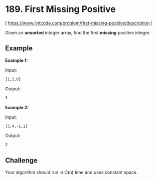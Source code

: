 # 189. First Missing Positive
[ https://www.lintcode.com/problem/first-missing-positive/description ]

Given an **unsorted** integer array, find the first **missing** positive integer.

## Example
**Example 1:**

Input:
```sh
[1,2,0]
```
Output:
```sh
3
```

**Example 2:**

Input:
```sh
[3,4,-1,1]
```
Output:
```sh
2
```

## Challenge
Your algorithm should run in O(n) time and uses constant space.